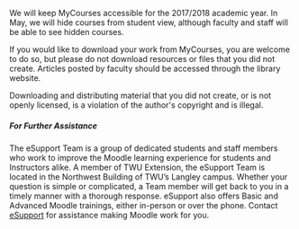 We will keep MyCourses accessible for the 2017/2018 academic year. In May, we will hide courses from student view, although faculty and staff will be able to see hidden courses.

If you would like to download your work from MyCourses, you are welcome to do so, but please do not download resources or files that you did not create. Articles posted by faculty should be accessed through the library website.

Downloading and distributing material that you did not create, or is not openly licensed,  is a violation of the author's copyright and is illegal.

##### For Further Assistance

The eSupport Team is a group of dedicated students and staff members who work to improve the Moodle learning experience for students and Instructors alike. A member of TWU Extension, the eSupport Team is located in the Northwest Building of TWU’s Langley campus. Whether your question is simple or complicated, a Team member will get back to you in a timely manner with a thorough response. eSupport also offers Basic and Advanced Moodle trainings, either in-person or over the phone. Contact [eSupport](https://trinitywestern.teamdynamix.com/TDClient/Requests/ServiceDet?ID=16141) for assistance making Moodle work for you.

